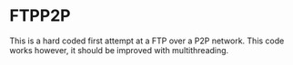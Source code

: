 # FTPP2P

This is a hard coded first attempt at a FTP over a P2P network. This code works however, it should be improved with multithreading.
